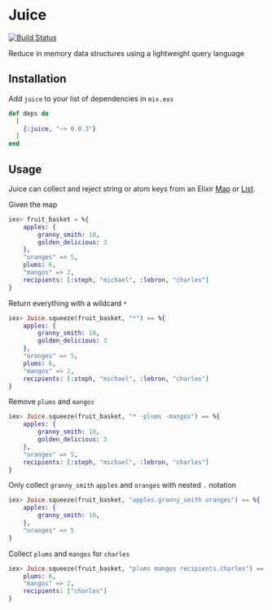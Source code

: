 # Juice
[![Build Status](https://circleci.com/gh/rupurt/juice.png)](https://circleci.com/gh/rupurt/juice)

Reduce in memory data structures using a lightweight query language

## Installation

Add `juice` to your list of dependencies in `mix.exs`

```elixir
def deps do
  [
    {:juice, "~> 0.0.3"}
  ]
end
```

## Usage

Juice can collect and reject string or atom keys from an Elixir [Map](https://hexdocs.pm/elixir/Map.html) or [List](https://hexdocs.pm/elixir/List.html).

Given the map

```elixir
iex> fruit_basket = %{
	apples: {
		granny_smith: 10,
		golden_delicious: 3
	},
	"oranges" => 5,
	plums: 6,
	"mangos" => 2,
	recipients: [:steph, "michael", :lebron, "charles"]
}
```

Return everything with a wildcard `*`

```elixir
iex> Juice.squeeze(fruit_basket, "*") == %{
	apples: {
		granny_smith: 10,
		golden_delicious: 3
	},
	"oranges" => 5,
	plums: 6,
	"mangos" => 2,
	recipients: [:steph, "michael", :lebron, "charles"]
}
```

Remove `plums` and `mangos`

```elixir
iex> Juice.squeeze(fruit_basket, "* -plums -mangos") == %{
	apples: {
		granny_smith: 10,
		golden_delicious: 3
	},
	"oranges" => 5,
	recipients: [:steph, "michael", :lebron, "charles"]
}
```

Only collect `granny_smith` `apples` and `oranges` with nested `.` notation

```elixir
iex> Juice.squeeze(fruit_basket, "apples.granny_smith oranges") == %{
	apples: {
		granny_smith: 10,
	},
	"oranges" => 5
}
```

Collect `plums` and `mangos` for `charles`

```elixir
iex> Juice.squeeze(fruit_basket, "plums mangos recipients.charles") == %{
	plums: 6,
	"mangos" => 2,
	recipients: ["charles"]
}
```